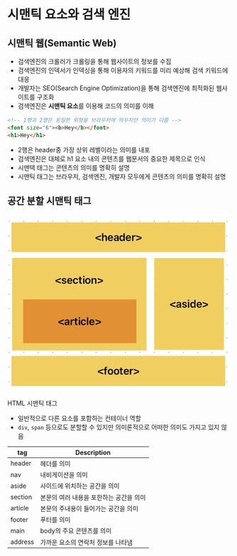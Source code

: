 # 시맨틱 요소와 검색 엔진

## 시맨틱 웹(Semantic Web)

- 검색엔진의 크롤러가 크롤링을 통해 웹사이트의 정보를 수집
- 검색엔진의 인덱서가 인덱싱을 통해 이용자의 키워드를 미리 예상해 검색 키워드에 대응
- 개발자는 SEO(Search Engine Optimization)을 통해 검색엔진에 최적화된 웹사이트를 구조화
- 검색엔진은 **시맨틱 요소**를 이용해 코드의 의미를 이해

```html
<!-- 1행과 2행은 동일한 외형을 브라우저에 띄우지만 의미가 다름 -->
<font size="6"><b>Hey</b></font>
<h1>Hey</h1>
```

- 2행은 header중 가장 상위 레벨이라는 의미를 내포
- 검색엔진은 대체로 h1 요소 내의 콘텐츠를 웹문서의 중요한 제목으로 인식
- 시맨택 태그는 콘텐츠의 의미를 명확히 설명
- 시맨틱 태그는 브라우저, 검색엔진, 개발자 모두에게 콘텐츠의 의미를 명확히 설명

## 공간 분할 시맨틱 태그

![HTML 시맨틱 태그](./image/HTML%EC%8B%9C%EB%A7%A8%ED%8B%B1%ED%83%9C%EA%B7%B8.png)

HTML 시맨틱 태그

- 일반적으로 다른 요소를 포함하는 컨테이너 역할
- `div`, `span` 등으로도 분할할 수 있지만 의미론적으로 어떠한 의미도 가지고 있지 않음

| tag     | Description                             |
| ------- | --------------------------------------- |
| header  | 헤더를 의미                             |
| nav     | 내비게이션을 의미                       |
| aside   | 사이드에 위치하는 공간을 의미           |
| section | 본문의 여러 내용을 포한하는 공간을 의미 |
| article | 본문의 주내용이 들어가는 공간을 의미    |
| footer  | 푸터를 의미                             |
| main    | body의 주요 콘텐츠를 의미               |
| address | 가까운 요소의 연락처 정보를 나타냄      |

